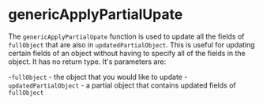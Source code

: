 # genericApplyPartialUpate

The `genericApplyPartialUpate` function is used to update all the fields of `fullObject` that are also in `updatedPartialObject`. This is useful for updating certain fields of an object without having to specify all of the fields in the object. It has no return type. It's parameters are:

-`fullObject` - the object that you would like to update
-`updatedPartialObject` - a partial object that contains updated fields of `fullObject`
